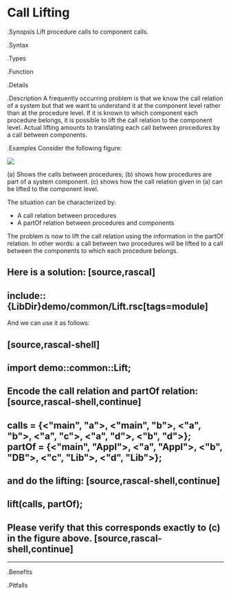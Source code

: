 # Call Lifting

.Synopsis
Lift procedure calls to component calls.

.Syntax

.Types

.Function

.Details

.Description
A frequently occurring problem is that we know the call relation of a system but that we want to understand it at the component level rather than at the procedure level. If it is known to which component each procedure belongs, it is possible to lift the call relation to the component level. Actual lifting amounts to translating each call between procedures by a call between components. 

.Examples
Consider the following figure:


![]((parts.png))


(a) Shows the calls between procedures;
(b) shows how procedures are part of a system component.
(c) shows how the call relation given in (a) can be lifted to the component level.

The situation can be characterized by:

*  A call relation between procedures
*  A partOf relation between procedures and components


The problem is now to lift the call relation using the information in the partOf relation.
In other words: a call between two procedures will be lifted to
a call between the components to which each procedure belongs.

Here is a solution:
[source,rascal]
----
include::{LibDir}demo/common/Lift.rsc[tags=module]
----

And we can use it as follows:

[source,rascal-shell]
----
import demo::common::Lift;
----
Encode the call relation and partOf relation:
[source,rascal-shell,continue]
----
calls = {<"main", "a">, <"main", "b">, <"a", "b">, <"a", "c">, <"a", "d">, <"b", "d">};        
partOf = {<"main", "Appl">, <"a", "Appl">, <"b", "DB">, <"c", "Lib">, <"d", "Lib">};
----
and do the lifting:
[source,rascal-shell,continue]
----
lift(calls, partOf);
----
Please verify that this corresponds exactly to (c) in the figure above.
[source,rascal-shell,continue]
----
----

.Benefits

.Pitfalls

